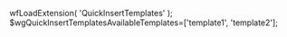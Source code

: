 wfLoadExtension( 'QuickInsertTemplates' );
$wgQuickInsertTemplatesAvailableTemplates=['template1', 'template2'];
